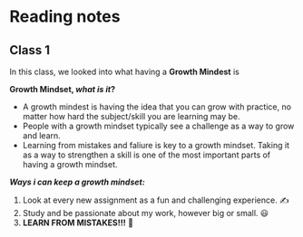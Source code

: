 # Reading notes

## Class 1
In this class, we looked into what having a **Growth Mindest** is

**Growth Mindset, _what is it_?**
- A growth mindest is having the idea that you can grow with practice, no matter how hard the subject/skill you are learning may be.
- People with a growth mindset typically see a challenge as a way to grow and learn. 
- Learning from mistakes and faliure is key to a growth mindset. Taking it as a way to strengthen a skill is one of the most important parts of having a growth mindset.

***Ways i can keep a growth mindset:***
1. Look at every new assignment as a fun and challenging experience. ✍️
2. Study and be passionate about my work, however big or small. 😃
3. **LEARN FROM MISTAKES!!!** 🙌
